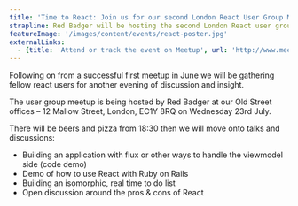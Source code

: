 ```yaml
---
title: 'Time to React: Join us for our second London React User Group Meetup'
strapline: Red Badger will be hosting the second London React user group meetup on Wednesday 23rd July.
featureImage: '/images/content/events/react-poster.jpg'
externalLinks:
  - {title: 'Attend or track the event on Meetup', url: 'http://www.meetup.com/London-React-User-Group/'}
---
```


Following on from a successful first meetup in June we will be gathering fellow react users for another evening of discussion and insight.

The user group meetup is being hosted by Red Badger at our Old Street offices – 12 Mallow Street, London, EC1Y 8RQ on Wednesday 23rd July.

There will be beers and pizza from 18:30 then we will move onto talks and discussions:

- Building an application with flux or other ways to handle the viewmodel side (code demo)
- Demo of how to use React with Ruby on Rails
- Building an isomorphic, real time to do list
- Open discussion around the pros & cons of React

